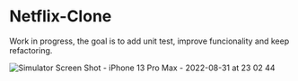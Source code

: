 # Netflix-Clone

Work in progress, the goal is to add unit test, improve funcionality and keep refactoring.


![Simulator Screen Shot - iPhone 13 Pro Max - 2022-08-31 at 23 02 44](https://user-images.githubusercontent.com/49957509/187799915-265109cb-28ab-41c2-8718-114347b62257.png)
